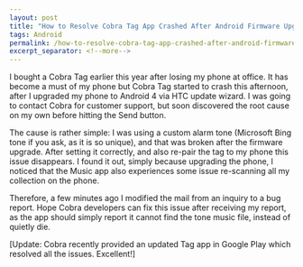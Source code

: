 ```yaml
---
layout: post
title: "How to Resolve Cobra Tag App Crashed After Android Firmware Upgrade"
tags: Android
permalink: /how-to-resolve-cobra-tag-app-crashed-after-android-firmware-upgrade-56cbd9d116e
excerpt_separator: <!--more-->
---
```

I bought a Cobra Tag earlier this year after losing my phone at office. It has become a must of my phone but Cobra Tag started to crash this afternoon, after I upgraded my phone to Android 4 via HTC update wizard. I was going to contact Cobra for customer support, but soon discovered the root cause on my own before hitting the Send button.
<!--more-->

The cause is rather simple: I was using a custom alarm tone (Microsoft Bing tone if you ask, as it is so unique), and that was broken after the firmware upgrade. After setting it correctly, and also re-pair the tag to my phone this issue disappears. I found it out, simply because upgrading the phone, I noticed that the Music app also experiences some issue re-scanning all my collection on the phone.

Therefore, a few minutes ago I modified the mail from an inquiry to a bug report. Hope Cobra developers can fix this issue after receiving my report, as the app should simply report it cannot find the tone music file, instead of quietly die.

[Update: Cobra recently provided an updated Tag app in Google Play which resolved all the issues. Excellent!]
